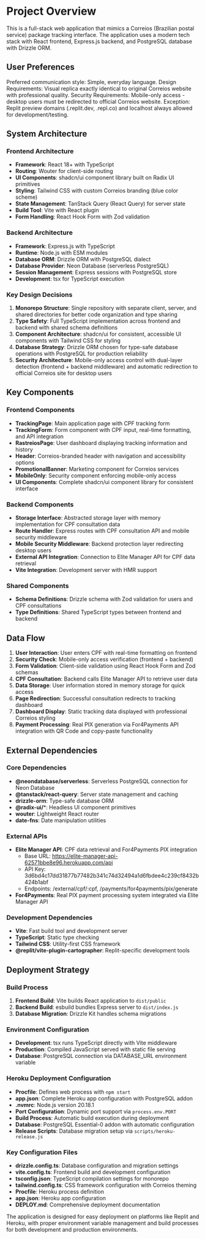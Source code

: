 # Project Overview

This is a full-stack web application that mimics a Correios (Brazilian postal service) package tracking interface. The application uses a modern tech stack with React frontend, Express.js backend, and PostgreSQL database with Drizzle ORM.

## User Preferences

Preferred communication style: Simple, everyday language.
Design Requirements: Visual replica exactly identical to original Correios website with professional quality.
Security Requirements: Mobile-only access - desktop users must be redirected to official Correios website. Exception: Replit preview domains (.replit.dev, .repl.co) and localhost always allowed for development/testing.

## System Architecture

### Frontend Architecture
- **Framework**: React 18+ with TypeScript
- **Routing**: Wouter for client-side routing
- **UI Components**: shadcn/ui component library built on Radix UI primitives
- **Styling**: Tailwind CSS with custom Correios branding (blue color scheme)
- **State Management**: TanStack Query (React Query) for server state
- **Build Tool**: Vite with React plugin
- **Form Handling**: React Hook Form with Zod validation

### Backend Architecture
- **Framework**: Express.js with TypeScript
- **Runtime**: Node.js with ESM modules
- **Database ORM**: Drizzle ORM with PostgreSQL dialect
- **Database Provider**: Neon Database (serverless PostgreSQL)
- **Session Management**: Express sessions with PostgreSQL store
- **Development**: tsx for TypeScript execution

### Key Design Decisions

1. **Monorepo Structure**: Single repository with separate client, server, and shared directories for better code organization and type sharing
2. **Type Safety**: Full TypeScript implementation across frontend and backend with shared schema definitions
3. **Component Architecture**: shadcn/ui for consistent, accessible UI components with Tailwind CSS for styling
4. **Database Strategy**: Drizzle ORM chosen for type-safe database operations with PostgreSQL for production reliability
5. **Security Architecture**: Mobile-only access control with dual-layer detection (frontend + backend middleware) and automatic redirection to official Correios site for desktop users

## Key Components

### Frontend Components
- **TrackingPage**: Main application page with CPF tracking form
- **TrackingForm**: Form component with CPF input, real-time formatting, and API integration
- **RastreiosPage**: User dashboard displaying tracking information and history
- **Header**: Correios-branded header with navigation and accessibility options
- **PromotionalBanner**: Marketing component for Correios services
- **MobileOnly**: Security component enforcing mobile-only access
- **UI Components**: Complete shadcn/ui component library for consistent interface

### Backend Components
- **Storage Interface**: Abstracted storage layer with memory implementation for CPF consultation data
- **Route Handler**: Express routes with CPF consultation API and mobile security middleware
- **Mobile Security Middleware**: Backend protection layer redirecting desktop users
- **External API Integration**: Connection to Elite Manager API for CPF data retrieval
- **Vite Integration**: Development server with HMR support

### Shared Components
- **Schema Definitions**: Drizzle schema with Zod validation for users and CPF consultations
- **Type Definitions**: Shared TypeScript types between frontend and backend

## Data Flow

1. **User Interaction**: User enters CPF with real-time formatting on frontend
2. **Security Check**: Mobile-only access verification (frontend + backend)
3. **Form Validation**: Client-side validation using React Hook Form and Zod schemas
4. **CPF Consultation**: Backend calls Elite Manager API to retrieve user data
5. **Data Storage**: User information stored in memory storage for quick access
6. **Page Redirection**: Successful consultation redirects to tracking dashboard
7. **Dashboard Display**: Static tracking data displayed with professional Correios styling
8. **Payment Processing**: Real PIX generation via For4Payments API integration with QR Code and copy-paste functionality

## External Dependencies

### Core Dependencies
- **@neondatabase/serverless**: Serverless PostgreSQL connection for Neon Database
- **@tanstack/react-query**: Server state management and caching
- **drizzle-orm**: Type-safe database ORM
- **@radix-ui/***: Headless UI component primitives
- **wouter**: Lightweight React router
- **date-fns**: Date manipulation utilities

### External APIs
- **Elite Manager API**: CPF data retrieval and For4Payments PIX integration
  - Base URL: https://elite-manager-api-62571bbe8e96.herokuapp.com/api
  - API Key: 3d6bd4c17dd31877b77482b341c74d32494a1d6fbdee4c239cf8432b424b1abf
  - Endpoints: /external/cpf/:cpf, /payments/for4payments/pix/generate
- **For4Payments**: Real PIX payment processing system integrated via Elite Manager API

### Development Dependencies
- **Vite**: Fast build tool and development server
- **TypeScript**: Static type checking
- **Tailwind CSS**: Utility-first CSS framework
- **@replit/vite-plugin-cartographer**: Replit-specific development tools

## Deployment Strategy

### Build Process
1. **Frontend Build**: Vite builds React application to `dist/public`
2. **Backend Build**: esbuild bundles Express server to `dist/index.js`
3. **Database Migration**: Drizzle Kit handles schema migrations

### Environment Configuration
- **Development**: tsx runs TypeScript directly with Vite middleware
- **Production**: Compiled JavaScript served with static file serving
- **Database**: PostgreSQL connection via DATABASE_URL environment variable

### Heroku Deployment Configuration
- **Procfile**: Defines web process with `npm start`
- **app.json**: Complete Heroku app configuration with PostgreSQL addon
- **.nvmrc**: Node.js version 20.18.1
- **Port Configuration**: Dynamic port support via `process.env.PORT`
- **Build Process**: Automatic build execution during deployment
- **Database**: PostgreSQL Essential-0 addon with automatic configuration
- **Release Scripts**: Database migration setup via `scripts/heroku-release.js`

### Key Configuration Files
- **drizzle.config.ts**: Database configuration and migration settings
- **vite.config.ts**: Frontend build and development configuration
- **tsconfig.json**: TypeScript compilation settings for monorepo
- **tailwind.config.ts**: CSS framework configuration with Correios theming
- **Procfile**: Heroku process definition
- **app.json**: Heroku app configuration
- **DEPLOY.md**: Comprehensive deployment documentation

The application is designed for easy deployment on platforms like Replit and Heroku, with proper environment variable management and build processes for both development and production environments.